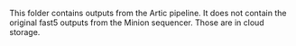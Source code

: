This folder contains outputs from the Artic pipeline. It does not
contain the original fast5 outputs from the Minion sequencer. Those are in cloud
storage.